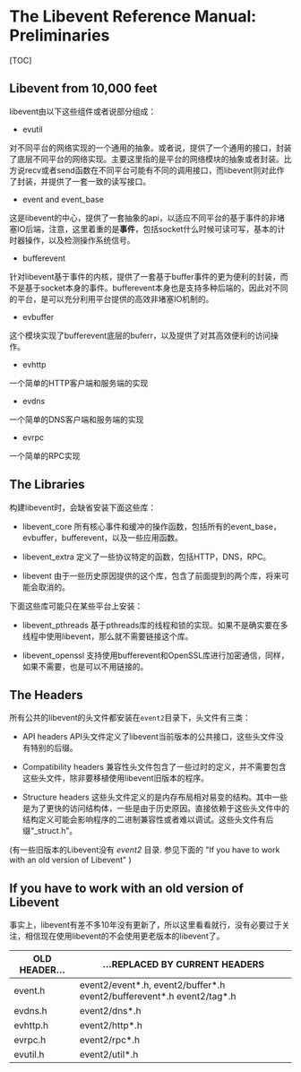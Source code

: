 # The Libevent Reference Manual: Preliminaries

[TOC]

## Libevent from 10,000 feet

libevent由以下这些组件或者说部分组成：

- evutil

对不同平台的网络实现的一个通用的抽象。或者说，提供了一个通用的接口，封装了底层不同平台的网络实现。主要这里指的是平台的网络模块的抽象或者封装。比方说recv或者send函数在不同平台可能有不同的调用接口，而libevent则对此作了封装，并提供了一套一致的读写接口。

- event and event_base

这是libevent的中心，提供了一套抽象的api，以适应不同平台的基于事件的非堵塞IO后端，注意，这里着重的是**事件**，包括socket什么时候可读可写，基本的计时器操作，以及检测操作系统信号。

- bufferevent

针对libevent基于事件的内核，提供了一套基于buffer事件的更为便利的封装，而不是基于socket本身的事件。bufferevent本身也是支持多种后端的，因此对不同的平台，是可以充分利用平台提供的高效非堵塞IO机制的。

- evbuffer

这个模块实现了bufferevent底层的buferr，以及提供了对其高效便利的访问操作。

- evhttp

一个简单的HTTP客户端和服务端的实现

- evdns

一个简单的DNS客户端和服务端的实现

- evrpc

一个简单的RPC实现

## The Libraries

构建libevent时，会缺省安装下面这些库：

- libevent_core
所有核心事件和缓冲的操作函数，包括所有的event_base，evbuffer，bufferevent，以及一些应用函数。

- libevent_extra
定义了一些协议特定的函数，包括HTTP，DNS，RPC。

- libevent
由于一些历史原因提供的这个库，包含了前面提到的两个库，将来可能会取消的。

下面这些库可能只在某些平台上安装：

- libevent_pthreads
基于pthreads库的线程和锁的实现。如果不是确实要在多线程中使用libevent，那么就不需要链接这个库。

- libevent_openssl
支持使用bufferevent和OpenSSL库进行加密通信，同样，如果不需要，也是可以不用链接的。

## The Headers

所有公共的libevent的头文件都安装在`event2`目录下，头文件有三类：

- API headers
API头文件定义了libevent当前版本的公共接口，这些头文件没有特别的后缀。

- Compatibility headers
兼容性头文件包含了一些过时的定义，并不需要包含这些头文件，除非要移植使用libevent旧版本的程序。

- Structure headers
这些头文件定义的是内存布局相对易变的结构。其中一些是为了更快的访问结构体，一些是由于历史原因。直接依赖于这些头文件中的结构定义可能会影响程序的二进制兼容性或者难以调试。这些头文件有后缀“_struct.h”。

(有一些旧版本的Libevent没有 *event2* 目录.  参见下面的 "If you have to work with an old version of Libevent" )

## If you have to work with an old version of Libevent

事实上，libevent有差不多10年没有更新了，所以这里看看就行，没有必要过于关注，相信现在使用libevent的不会使用更老版本的libevent了。

| OLD HEADER… | …REPLACED BY CURRENT HEADERS                                 |
| ----------- | ------------------------------------------------------------ |
| event.h     | event2/event*.h, event2/buffer*.h event2/bufferevent*.h event2/tag*.h |
| evdns.h     | event2/dns*.h                                                |
| evhttp.h    | event2/http*.h                                               |
| evrpc.h     | event2/rpc*.h                                                |
| evutil.h    | event2/util*.h                                               |

